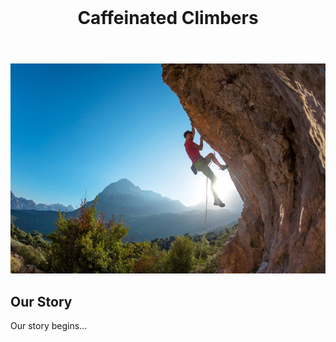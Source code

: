 <html lang="en">
<head>
  <meta charset="UTF-8">
  <meta name="viewport" content="width=device-width, initial-scale=1.0">   

  <link rel="stylesheet" href="https://cdn.jsdelivr.net/npm/bootstrap@5.3.2/dist/css/bootstrap.min.css">
</head>
<body>
  <header class="bg-dark   
 text-light p-5 text-center">
    <h1>Caffeinated Climbers</h1>
  </header>

  <section class="container mt-5">
    <div class="row">
      <div class="col-md-6">
        <img src="Rock Climbing Picture.jpg" alt="Team Image" class="img-fluid">
      </div>
      <div class="col-md-6">
        <h2>Our Story</h2>
        <p>Our story begins...</p>
      </div>
    </div>
    </section>

  <script src="https://cdn.jsdelivr.net/npm/bootstrap@5.3.2/dist/js/bootstrap.bundle.min.js"></script>
</body>
</html>
